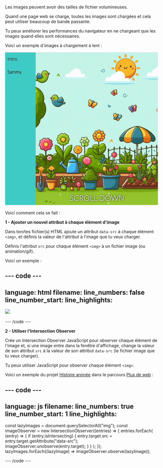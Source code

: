 Les images peuvent avoir des tailles de fichier volumineuses.

Quand une page web se charge, toutes les images sont chargées et cela peut utiliser beaucoup de bande passante.

Tu peux améliorer les performances du navigateur en ne chargeant que les images quand elles sont nécessaires.

Voici un exemple d'images à chargement à lent :

![Un gif montrant des images en cours de chargement alors qu'elles entrent dans la fenêtre d'affichage du navigateur](images/background-attachment-fixed.gif)

Voici comment cela se fait :

**1 - Ajouter un nouvel attribut à chaque élément d'image**

Dans ton/tes fichier(s) HTML ajoute un attribut `data-src` à chaque élément `<img>`, et définis la valeur de l'attribut à l'image que tu veux charger.

Définis l'attribut `src` pour chaque élément `<img>` à un fichier image (ou animation/gif).

Voici un exemple :

--- code ---
---
language: html
filename: 
line_numbers: false
line_number_start: 
line_highlights:
---

<img src="spinner.gif" data-src="snail.svg" />

--- /code ---

**2 - Utiliser l'Intersection Observer**

Crée un Intersection Observer JavaScript pour observer chaque élément de l'image et, si une image entre dans la fenêtre d'affichage, change la valeur de son attribut `src` à la valeur de son attribut `data-src` (le fichier image que tu veux charger).

Tu peux utiliser JavaScript pour observer chaque élément `<img>`.

Voici un exemple du projet [Histoire animée](https://projects.raspberrypi.org/fr-FR/projects/animated-story) dans le parcours [Plus de web](https://projects.raspberrypi.org/fr-FR/raspberrypi/more-web) :

--- code ---
---
language: js
filename: 
line_numbers: true
line_number_start: 1
line_highlights:
---

const lazyImages = document.querySelectorAll("img");
const imageObserver = new IntersectionObserver((entries) => {
  entries.forEach(
    (entry) => {
      if (entry.isIntersecting) {
        entry.target.src = entry.target.getAttribute("data-src");
        imageObserver.unobserve(entry.target);
      }
    }
  );
});
lazyImages.forEach((lazyImage) => imageObserver.observe(lazyImage));

--- /code ---